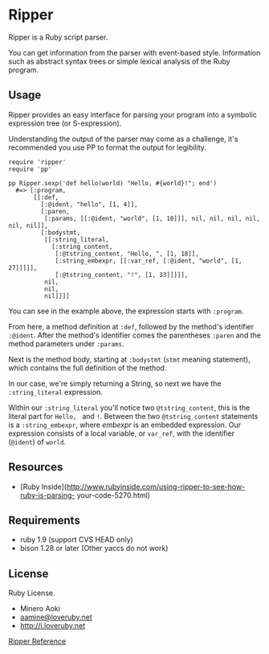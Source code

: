 # Ripper

Ripper is a Ruby script parser.

You can get information from the parser with event-based style. Information
such as abstract syntax trees or simple lexical analysis of the Ruby program.

## Usage

Ripper provides an easy interface for parsing your program into a symbolic
expression tree (or S-expression).

Understanding the output of the parser may come as a challenge, it's
recommended you use PP to format the output for legibility.

    require 'ripper'
    require 'pp'

    pp Ripper.sexp('def hello(world) "Hello, #{world}!"; end')
      #=> [:program,
           [[:def,
             [:@ident, "hello", [1, 4]],
             [:paren,
              [:params, [[:@ident, "world", [1, 10]]], nil, nil, nil, nil, nil, nil]],
             [:bodystmt,
              [[:string_literal,
                [:string_content,
                 [:@tstring_content, "Hello, ", [1, 18]],
                 [:string_embexpr, [[:var_ref, [:@ident, "world", [1, 27]]]]],
                 [:@tstring_content, "!", [1, 33]]]]],
              nil,
              nil,
              nil]]]]

You can see in the example above, the expression starts with `:program`.

From here, a method definition at `:def`, followed by the method's identifier
`:@ident`. After the method's identifier comes the parentheses `:paren` and
the method parameters under `:params`.

Next is the method body, starting at `:bodystmt` (`stmt` meaning statement),
which contains the full definition of the method.

In our case, we're simply returning a String, so next we have the
`:string_literal` expression.

Within our `:string_literal` you'll notice two `@tstring_content`, this is the
literal part for `Hello, ` and `!`. Between the two `@tstring_content`
statements is a `:string_embexpr`, where *embexpr* is an embedded expression.
Our expression consists of a local variable, or `var_ref`, with the identifier
(`@ident`) of `world`.

## Resources

*   [Ruby
    Inside](http://www.rubyinside.com/using-ripper-to-see-how-ruby-is-parsing-
    your-code-5270.html)


## Requirements

*   ruby 1.9 (support CVS HEAD only)
*   bison 1.28 or later (Other yaccs do not work)


## License

Ruby License.

*   Minero Aoki
*   aamine@loveruby.net
*   http://i.loveruby.net


[Ripper Reference](https://ruby-doc.org/stdlib-2.5.0/libdoc/ripper/rdoc/Ripper.html)
